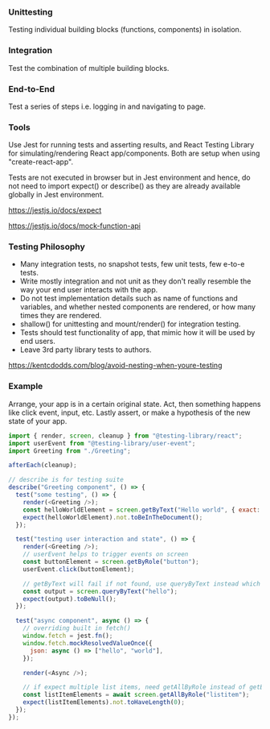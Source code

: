 ### Unittesting

Testing individual building blocks (functions, components) in isolation.

### Integration

Test the combination of multiple building blocks.

### End-to-End

Test a series of steps i.e. logging in and navigating to page.

### Tools

Use Jest for running tests and asserting results, and React Testing Library for simulating/rendering React app/components. Both are setup when using "create-react-app".

Tests are not executed in browser but in Jest environment and hence, do not need to import expect() or describe() as they are already available globally in Jest environment.

https://jestjs.io/docs/expect

https://jestjs.io/docs/mock-function-api

### Testing Philosophy

- Many integration tests, no snapshot tests, few unit tests, few e-to-e tests.
- Write mostly integration and not unit as they don't really resemble the way your end user interacts with the app.
- Do not test implementation details such as name of functions and variables, and whether nested components are rendered, or how many times they are rendered.
- shallow() for unittesting and mount/render() for integration testing.
- Tests should test functionality of app, that mimic how it will be used by end users.
- Leave 3rd party library tests to authors.

https://kentcdodds.com/blog/avoid-nesting-when-youre-testing

### Example

Arrange, your app is in a certain original state. Act, then something happens like click event, input, etc. Lastly assert, or make a hypothesis of the new state of your app.

```js
import { render, screen, cleanup } from "@testing-library/react";
import userEvent from "@testing-library/user-event";
import Greeting from "./Greeting";

afterEach(cleanup);

// describe is for testing suite
describe("Greeting component", () => {
  test("some testing", () => {
    render(<Greeting />);
    const helloWorldElement = screen.getByText("Hello world", { exact: false });
    expect(helloWorldElement).not.toBeInTheDocument();
  });

  test("testing user interaction and state", () => {
    render(<Greeting />);
    // userEvent helps to trigger events on screen
    const buttonElement = screen.getByRole("button");
    userEvent.click(buttonElement);

    // getByText will fail if not found, use queryByText instead which returns null
    const output = screen.queryByText("hello");
    expect(output).toBeNull();
  });

  test("async component", async () => {
    // overriding built in fetch()
    window.fetch = jest.fn();
    window.fetch.mockResolvedValueOnce({
      json: async () => ["hello", "world"],
    });

    render(<Async />);

    // if expect multiple list items, need getAllByRole instead of getByRole
    const listItemElements = await screen.getAllByRole("listitem");
    expect(listItemElements).not.toHaveLength(0);
  });
});
```
